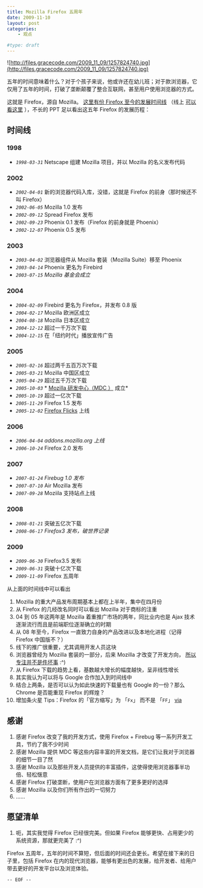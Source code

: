 ```yaml
---
title: Mozilla Firefox 五周年
date: 2009-11-10
layout: post
categories:
    - 观点

#type: draft
---
```


![http://files.gracecode.com/2009_11_09/1257824740.jpg](http://files.gracecode.com/2009_11_09/1257824740.jpg)

五年的时间意味着什么？对于个孩子来说，他或许还在幼儿班；对于款浏览器，它仅用了五年的时间，打破了垄断颠覆了整合互联网，甚至用户使用浏览器的方式。

这就是 Firefox，源自 Mozilla。 [这里有份 Firefox 至今的发展时间线](http://files.gracecode.com/2009_11_09/1257824210.zip) （线上 [可以看这里](http://www.mozilla.org/about/timeline.html) ），不长的 PPT 足以看出这五年 Firefox 的发展历程：


## 时间线


### 1998

* *`1998-03-31`*  Netscape 组建 Mozilla 项目，并以 Mozilla 的名义发布代码



### 2002

* *`2002-04-01`*  新的浏览器代码入库，没错，这就是 Firefox 的前身（那时候还不叫 Firefox）
* *`2002-06-05`*  Mozilla 1.0 发布
* *`2002-09-12`*  Spread Firefox 发布
* *`2002-09-23`*  Phoenix 0.1 发布（Firefox 的前身就是 Phoenix）
* *`2002-12-07`*  Phoenix 0.5 发布



### 2003

* *`2003-04-02`*  浏览器组件从 Mozilla 套装（Mozilla Suite）移至 Phoenix
* *`2003-04-14`*  Phoenix 更名为 Firebird
* *`2003-07-15`*  *Mozilla 基金会成立*



### 2004

* *`2004-02-09`*  Firebird 更名为 Firefox，并发布 0.8 版
* *`2004-02-17`*  Mozilla 欧洲区成立
* *`2004-08-18`*  Mozilla 日本区成立
* *`2004-12-12`*  超过一千万次下载
* *`2004-12-15`*  在「纽约时代」播放宣传广告



### 2005

* *`2005-02-16`*  超过两千五百万次下载
* *`2005-03-21`*  Mozilla 中国区成立
* *`2005-04-29`*  超过五千万次下载
* *`2005-10-03`*  * [Mozilla 研发中心（MDC ）](https://developer.mozilla.org/) 成立*
* *`2005-10-19`*  超过一亿次下载
* *`2005-11-29`*  Firefox 1.5 发布
* *`2005-12-02`*   [Firefox Flicks](http://www.firefoxflicks.com/)  上线



### 2006

* *`2006-04-04`*  *addons.mozilla.org 上线*
* *`2006-10-24`*  Firefox 2.0 发布



### 2007

* *`2007-01-24`*  *Firebug 1.0 发布*
* *`2007-07-10`*  Air Mozilla 发布
* *`2007-09-28`*  Moziila 支持站点上线



### 2008

* *`2008-01-21`*  突破五亿次下载
* *`2008-06-17`*  *Firefox3 发布，破世界记录*



### 2009

* *`2009-06-30`*  Firefox3.5 发布
* *`2009-06-31`*  突破十亿次下载
* *`2009-11-09`*  Firefox 五周年


从上面的时间线中可以看出

1. Mozilla 的重大产品发布周期基本上都在上半年，集中在四月份
2. 从 Firefox 的几经改名同时可以看出 Mozilla 对于商标的注重
3. 04 到 05 年这两年是 Mozilla 着重推广市场的两年，同比业内也是 Ajax 技术逐渐流行而且是前端职位逐渐确立的时期
4. 从 08 年至今，Firefox 一直致力自身的产品改进以及本地化进程（记得 Firefox 中国版不？）
5. 线下的推广很重要，尤其调用开发人员这块
6. 浏览器曾经为 Mozilla 套装的一部分，后来 Mozilla 才改变了开发方向， [所以专注并不是件坏事]({{site.urls}}/posts/2991/)  :^)
7. 从 Firefox 下载的趋势上看，基数越大增长的幅度越快，呈非线性增长
8. 其实我认为可以将与 Google 合作加入到时间线中
9. 结合上两条，是否可以认为如此快速的下载量也有 Google 的一份？那么 Chrome 是否能重现 Firefox 的辉煌？
10. 增加条火星 Tips：Firefox 的「官方缩写」为 「`Fx`」 而不是 「`FF`」  [via](http://zh.wikipedia.org/wiki/Mozilla_Firefox) 


## 感谢

1. 感谢 Firefox 改变了我的开发方式，使用 Firefox + Firebug 等一系列开发工具，节约了我不少时间
2. 感谢 Mozilla 提供 MDC 等这些内容丰富的开发文档，是它们让我对于浏览器的细节一目了然
3. 感谢 Mozilla 以及那些开发人员提供的丰富插件，这使得使用浏览器事半功倍、轻松惬意
4. 感谢 Firefox 打破垄断，使用户在浏览器方面有了更多更好的选择
5. 感谢 Mozilla 以及你们所有作出的一切努力
6. ……


## 愿望清单

1. 呃，其实我觉得 Firefox 已经很完美。但如果 Firefox 能够更快、占用更少的系统资源，那就更完美了 :^)

Firefox 五周年，五年的时间不算短，但后面的时间还会更长。希望在接下来的日子里，包括 Firefox 在内的现代浏览器，能够有更出色的发展，给开发者、给用户带去更好的开发平台以及浏览体验。

`-- EOF --`

